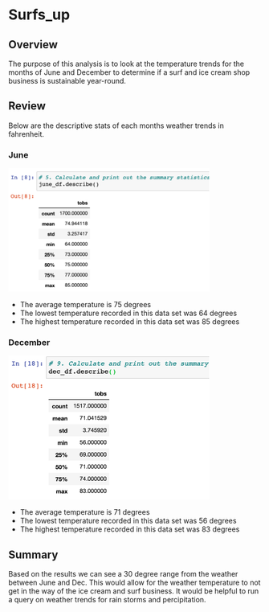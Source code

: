 # Surfs_up

## Overview
The purpose of this analysis is to look at the temperature trends for the months of June and December to determine if a surf and ice cream shop business is sustainable year-round.

## Review
Below are the descriptive stats of each months weather trends in fahrenheit.

### June
<img src="June_temps.png" width=400>

- The average temperature is 75 degrees
- The lowest temperature recorded in this data set was 64 degrees
- The highest temperature recorded in this data set was 85 degrees

### December
<img src="Dec_temps.png" width=400>

- The average temperature is 71 degrees
- The lowest temperature recorded in this data set was 56 degrees
- The highest temperature recorded in this data set was 83 degrees

## Summary
Based on the results we can see a 30 degree range from the weather between June and Dec. This would allow for the weather temperature to not get in the way of the ice cream and surf business.
It would be helpful to run a query on weather trends for rain storms and percipitation.
